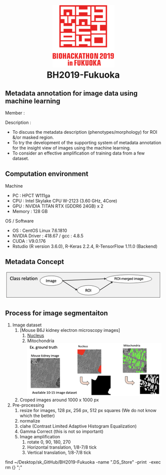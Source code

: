 <h1 align="center">
  <img src="img/bh19-logo.png" ><br/> BH2019-Fukuoka 
</h1>

## Metadata annotation for image data using machine learning 
Member : 

Description : <br/>
- To discuss the metadata description (phenotypes/morphology) for ROI &/or masked region.
- To try the development of the supporting system of metadata annotation for the insight view of images using the machine learning.
-  To consider an effective  amplification of training data from a few dataset.


## Computation environment
Machine
- PC : HPCT W111ga
- CPU : Intel Skylake CPU W-2123 (3.60 GHz, 4Core)
- GPU : NVIDIA TITAN RTX (GDDR6 24GB) x 2
- Memory : 128 GB 

OS / Software
- OS : CentOS Linux 7.6.1810
- NVIDIA Driver : 418.67 / gcc : 4.8.5
- CUDA : V9.0.176
- Rstudio (R version 3.6.0), R-Keras 2.2.4, R-TensorFlow 1.11.0 (Backend)

## Metadata Concept
<img src="img/ClassRelation.png" >

## Process for image segmentaiton
1. Image dataset
    1. [Mouse B6J kidney electron microscopy images] 
    	1. [Nucleus](https://github.com/kumeS/BH2019-Fukuoka/tree/master/01_ImageDataset/01_Mouse_B6J_Kidney_Nucleus_All_ver190903)
    	2. Mitochondria
    	<br/><img src="img/GT01.png" > <br/>
    2. Croped images around 1000 x 1000 px
2. Pre-processing
    1. resize for images, 128 px, 256 px, 512 px squares (We do not know which the better)
    2. normalize
    3. clahe (Contrast Limited Adaptive Histogram Equalization)
    4. Gamma Correct (this is not so important)
    5. Image amplification
    	1. rotate 0, 90, 180, 270
    	2. Horizontal translation, 1/8-7/8 tick
    	3. Vertical translation, 1/8-7/8 tick


find ~/Desktop/sk_GitHub/BH2019-Fukuoka -name ".DS_Store" -print&nbsp; -exec rm {} ";"